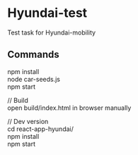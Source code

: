 # Hyundai-test

Test task for Hyundai-mobility

## Commands

npm install<br />
node car-seeds.js<br />
npm start<br />

// Build<br />
open build/index.html in browser manually

// Dev version<br />
cd react-app-hyundai/<br />
npm install<br />
npm start<br />

